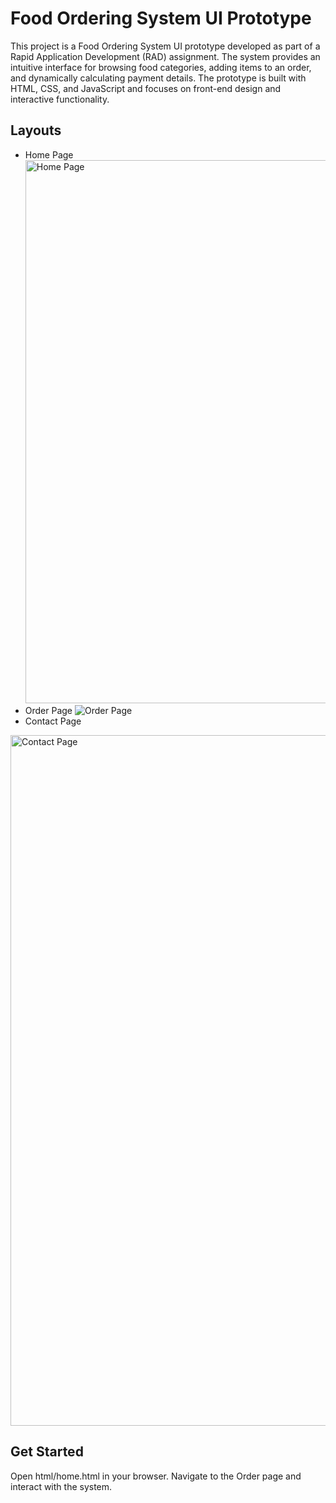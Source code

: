 # Food Ordering System UI Prototype
This project is a Food Ordering System UI prototype developed as part of a Rapid Application Development (RAD) assignment. The system provides an intuitive interface for browsing food categories, adding items to an order, and dynamically calculating payment details. The prototype is built with HTML, CSS, and JavaScript and focuses on front-end design and interactive functionality.

## Layouts
- Home Page
  <img width="1223" height="869" alt="Home Page" src="https://github.com/user-attachments/assets/c46773e4-d5e9-4231-a30d-449d67910b45" />
- Order Page
  ![Order Page](./Order-Page.gif)
- Contact Page
<img width="1208" height="1105" alt="Contact Page" src="https://github.com/user-attachments/assets/e68701c2-e51b-44f8-92d7-95aa4fb2d637" />

## Get Started
Open html/home.html in your browser.
Navigate to the Order page and interact with the system.
